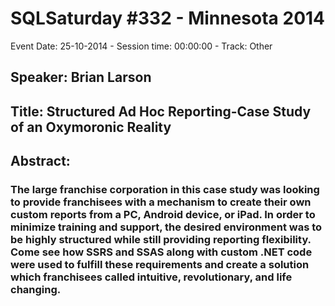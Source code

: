 # SQLSaturday #332 - Minnesota 2014
Event Date: 25-10-2014 - Session time: 00:00:00 - Track: Other
## Speaker: Brian Larson
## Title: Structured Ad Hoc Reporting-Case Study of an Oxymoronic Reality
## Abstract:
### The large franchise corporation in this case study was looking to provide franchisees with a mechanism to create their own custom reports from a PC, Android device, or iPad. In order to minimize training and support, the desired environment was to be highly structured while still providing reporting flexibility. Come see how SSRS and SSAS along with custom .NET code were used to fulfill these requirements and create a solution which franchisees called intuitive, revolutionary, and life changing.

